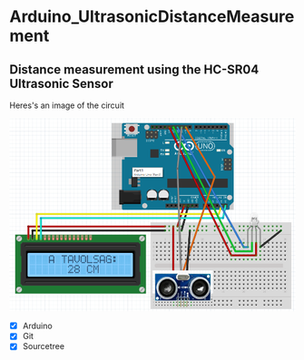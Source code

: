 # Arduino_UltrasonicDistanceMeasurement

## Distance measurement using the HC-SR04 Ultrasonic Sensor

Heres's an image of the circuit

![UDM_circuit](circuit.png)

- [X] Arduino
- [X] Git
- [X] Sourcetree